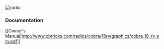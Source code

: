 ![radio](https://i.imgur.com/dDKPeE4.png)

### Documentation

[[Owner's Manual|http://www.cbtricks.com/radios/cobra/18rv/graphics/cobra_18_rv_sm.pdf]]